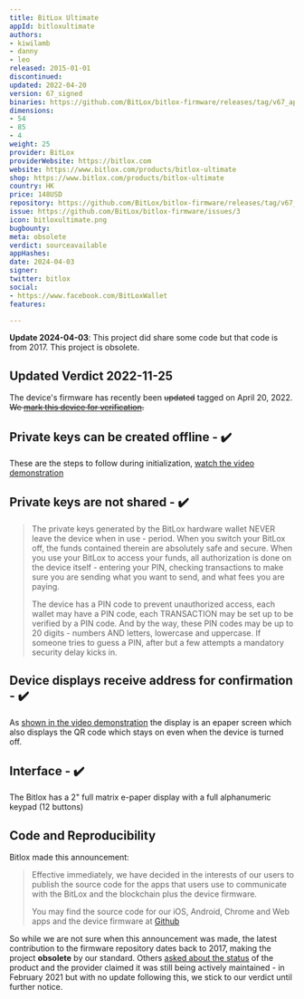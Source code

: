 ```yaml
---
title: BitLox Ultimate
appId: bitloxultimate
authors:
- kiwilamb
- danny
- leo
released: 2015-01-01
discontinued: 
updated: 2022-04-20
version: 67_signed
binaries: https://github.com/BitLox/bitlox-firmware/releases/tag/v67_app
dimensions:
- 54
- 85
- 4
weight: 25
provider: BitLox
providerWebsite: https://bitlox.com
website: https://www.bitlox.com/products/bitlox-ultimate
shop: https://www.bitlox.com/products/bitlox-ultimate
country: HK
price: 148USD
repository: https://github.com/BitLox/bitlox-firmware/releases/tag/v67_app
issue: https://github.com/BitLox/bitlox-firmware/issues/3
icon: bitloxultimate.png
bugbounty: 
meta: obsolete
verdict: sourceavailable
appHashes: 
date: 2024-04-03
signer: 
twitter: bitlox
social:
- https://www.facebook.com/BitLoxWallet
features: 

---
```


**Update 2024-04-03**: This project did share some code but that code is from
2017. This project is obsolete.

## Updated Verdict 2022-11-25

The device's firmware has recently been ~~updated~~ tagged on April 20, 2022. 
~~We [mark this device for verification](https://gitlab.com/walletscrutiny/walletScrutinyCom/-/issues/443).~~

## Private keys can be created offline - ✔️

These are the steps to follow during initialization, [watch the video demonstration](https://www.youtube.com/watch?v=ggMnN6dIHwY)

## Private keys are not shared - ✔️

> The private keys generated by the BitLox hardware wallet NEVER leave the device when in use - period. When you switch your BitLox off, the funds contained therein are absolutely safe and secure. When you use your BitLox to access your funds, all authorization is done on the device itself - entering your PIN, checking transactions to make sure you are sending what you want to send, and what fees you are paying. 
>
> The device has a PIN code to prevent unauthorized access, each wallet may have a PIN code, each TRANSACTION may be set up to be verified by a PIN code. And by the way, these PIN codes may be up to 20 digits - numbers AND letters, lowercase and uppercase. If someone tries to guess a PIN, after but a few attempts a mandatory security delay kicks in. 

## Device displays receive address for confirmation - ✔️

As [shown in the video demonstration](https://www.youtube.com/watch?v=ggMnN6dIHwY) the display is an epaper screen which also displays the QR code which stays on even when the device is turned off. 

## Interface - ✔️

The Bitlox has a 2" full matrix e-paper display with a full alphanumeric keypad (12 buttons)

## Code and Reproducibility

Bitlox made this announcement: 

> Effective immediately, we have decided in the interests of our users to
  publish the source code for the apps that users use to communicate with the
  BitLox and the blockchain plus the device firmware.
>
> You may find the source code for our iOS, Android, Chrome and Web apps and the
  device firmware at [Github](https://github.com/bitlox)

So while we are not sure when this announcement was made, the latest
contribution to the firmware repository dates back to 2017, making the project
**obsolete** by our standard. Others
[asked about the status](https://github.com/BitLox/bitlox-firmware/issues/3) of
the product and the provider claimed it was still being actively maintained - in
February 2021 but with no update following this, we stick to our verdict until
further notice.
